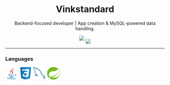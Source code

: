 <h1 align="center">Vinkstandard</h1>

<p align="center">
Backend-focused developer | App creation & MySQL-powered data handling.
</p>

<p align="center">
  <img src="https://github-readme-stats.vercel.app/api?username=vinkstandard&show_icons=true&theme=tokyonight&hide_rank=false&include_all_commits=true&count_private=true&custom_title=GitHub+Stats" width="43.5%" style="vertical-align: top;"/>

  <img src="https://github-readme-stats.vercel.app/api/top-langs/?username=vinkstandard&layout=compact&theme=tokyonight" width="47%" style="vertical-align: top; padding-top: 10px;"/>
</p>

---

### Languages

<p align="left">
  <img src="https://raw.githubusercontent.com/devicons/devicon/master/icons/java/java-original.svg" alt="Java" width="40" height="40"/>
  <img src="https://raw.githubusercontent.com/devicons/devicon/master/icons/css3/css3-original.svg" alt="CSS" width="40" height="40"/>
  <img src="https://raw.githubusercontent.com/devicons/devicon/master/icons/mysql/mysql-original.svg" alt="MySQL" width="40" height="40"/>
  <img src="https://raw.githubusercontent.com/devicons/devicon/master/icons/spring/spring-original.svg" alt="Spring" width="40 height="40"/>
</p>
